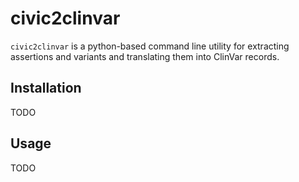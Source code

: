 # civic2clinvar

`civic2clinvar` is a python-based command line utility for extracting assertions and variants and translating them into ClinVar records.

## Installation
TODO

## Usage
TODO
